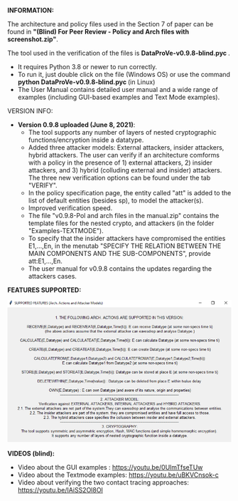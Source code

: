 
**INFORMATION:** 

The architecture and policy files used in the Section 7 of paper can be found in <b>"(Blind) For Peer Review - Policy and Arch files with screenshot.zip"</b>.  

The tool used in the verification of the files is <b>DataProVe-v0.9.8-blind.pyc </b>.   
- It requires Python 3.8 or newer to run correctly. 
- To run it, just double click on the file (Windows OS) or use the command <b>python DataProVe-v0.9.8-blind.pyc </b> (in Linux)
- The User Manual contains detailed user manual and a wide range of examples (including GUI-based examples and Text Mode examples).

VERSION INFO: 
- <b>Version 0.9.8 uploaded (June 8, 2021)</b>:
    - The tool supports any number of layers of nested cryptographic functions/encryption inside a datatype.
    - Added three attacker models: External attackers, insider attackers, hybrid attackers. The user can verify if an architecture comforms with a policy in the presence of 1)             external attackers, 2) insider attackers, and 3) hybrid (colluding external and insider) attackers. The three new verification options can be found under the tab "VERIFY".
    - In the policy specification page, the entity called "att" is added to the list of default entities (besides sp), to model the attacker(s).
    - Improved verification speed.
    - The file "v0.9.8-Pol and arch files in the manual.zip" contains the template files for the nested crypto, and attackers (in the folder "Examples-TEXTMODE").
    - To specify that the insider attackers have compromised the entities E1,...,En, in the menutab "SPECIFY THE RELATION BETWEEN THE MAIN COMPONENTS AND THE SUB-COMPONENTS", provide      att:E1,...,En.
    - The user manual for v0.9.8 contains the updates regarding the attackers cases. 

**FEATURES SUPPORTED:**

![alt text](https://github.com/Dataprove/Dataprovetool/blob/main/Pictures%20for%20user%20manual/features.png)


**VIDEOS (blind):** 
- Video about the GUI examples : https://youtu.be/0UlmTfseTUw
- Video about the Textmode examples: https://youtu.be/uBKVCnsok-c
- Video about verifying the two contact tracing approaches: https://youtu.be/IAiSS2Ol8OI



